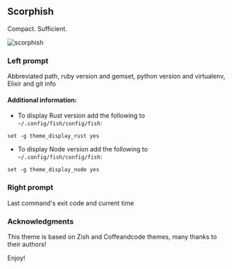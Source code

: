 ## Scorphish

Compact. Sufficient.

![scorphish](https://cloud.githubusercontent.com/assets/2112697/17072736/e7515e4a-5040-11e6-8f5b-95d8bd51bd20.png)


### Left prompt
Abbreviated path, ruby version and gemset, python version and virtualenv, Elixir and git info

#### Additional information:

 * To display Rust version add the following to `~/.config/fish/config/fish`:

```fish
set -g theme_display_rust yes
```

 * To display Node version add the following to `~/.config/fish/config/fish`:

```fish
set -g theme_display_node yes
```


### Right prompt
Last command's exit code and current time


### Acknowledgments
This theme is based on Zish and Coffeandcode themes, many thanks to their authors!

Enjoy!

